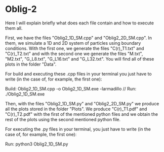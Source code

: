 # Oblig-2

Here I will explain briefly what does each file contain and how to execute them all.

First, we have the files "Oblig2_1D_SM.cpp" and "Oblig2_2D_SM.cpp". In them, we simulate a 1D and 2D system of particles using boundary conditions.
With the first one, we generate the files "C(r)_T1.txt" and "C(r)_T2.txt" and with the second one we generate the files "M.txt", "M2.txt", "G_L8.txt", "G_L16.txt" and "G_L32.txt". You will find all of these plots in the folder "Data".


For build and executing these .cpp files in your terminal you just have to write (in the case of, for example, the first one):

Build: Oblig2_1D_SM.cpp -o Oblig2_1D_SM.exe -larmadillo //
Run: ./Oblig2_1D_SM.exe



Then, with the files "Oblig2_1D_SM.py" and "Oblig2_2D_SM.py" we produce all the plots stored in the folder "Plots". We produce "C(r)_T1.pdf" and "C(r)_T2.pdf" with the first of the mentioned python files and we obtain the rest of the plots using the second mentioned python file.


For executing the .py files in your terminal, you just have to write (in the case of, for example, the first one):

Run: python3 Oblig2_1D_SM.py

